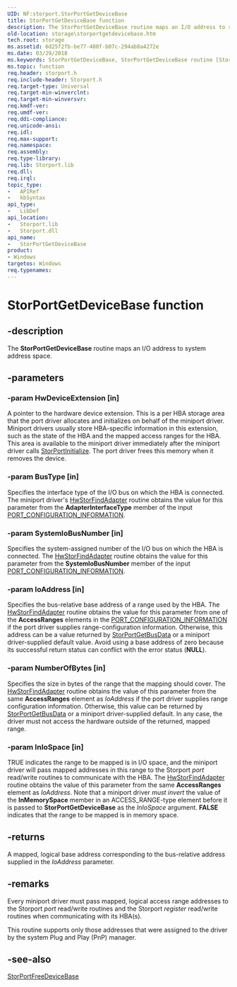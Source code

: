 ```yaml
---
UID: NF:storport.StorPortGetDeviceBase
title: StorPortGetDeviceBase function
description: The StorPortGetDeviceBase routine maps an I/O address to system address space.
old-location: storage\storportgetdevicebase.htm
tech.root: storage
ms.assetid: 6d25f2fb-be77-480f-b07c-294ab8a4272e
ms.date: 03/29/2018
ms.keywords: StorPortGetDeviceBase, StorPortGetDeviceBase routine [Storage Devices], storage.storportgetdevicebase, storport/StorPortGetDeviceBase, storprt_8be3e3d9-dae5-49cb-aa44-31d3be745045.xml
ms.topic: function
req.header: storport.h
req.include-header: Storport.h
req.target-type: Universal
req.target-min-winverclnt: 
req.target-min-winversvr: 
req.kmdf-ver: 
req.umdf-ver: 
req.ddi-compliance: 
req.unicode-ansi: 
req.idl: 
req.max-support: 
req.namespace: 
req.assembly: 
req.type-library: 
req.lib: Storport.lib
req.dll: 
req.irql: 
topic_type:
-	APIRef
-	kbSyntax
api_type:
-	LibDef
api_location:
-	Storport.lib
-	Storport.dll
api_name:
-	StorPortGetDeviceBase
product:
- Windows
targetos: Windows
req.typenames: 
---
```


# StorPortGetDeviceBase function


## -description


The <b>StorPortGetDeviceBase</b> routine maps an I/O address to system address space. 


## -parameters




### -param HwDeviceExtension [in]

A pointer to the hardware device extension. This is a per HBA storage area that the port driver allocates and initializes on behalf of the miniport driver. Miniport drivers usually store HBA-specific information in this extension, such as the state of the HBA and the mapped access ranges for the HBA. This area is available to the miniport driver immediately after the miniport driver calls <a href="https://msdn.microsoft.com/library/windows/hardware/ff567108">StorPortInitialize</a>. The port driver frees this memory when it removes the device. 


### -param BusType [in]

Specifies the interface type of the I/O bus on which the HBA is connected. The miniport driver's <a href="https://msdn.microsoft.com/library/windows/hardware/ff557390">HwStorFindAdapter</a> routine obtains the value for this parameter from the <b>AdapterInterfaceType</b> member of the input <a href="https://msdn.microsoft.com/library/windows/hardware/ff567785">PORT_CONFIGURATION_INFORMATION</a>.


### -param SystemIoBusNumber [in]

Specifies the system-assigned number of the I/O bus on which the HBA is connected. The <a href="https://msdn.microsoft.com/library/windows/hardware/ff557390">HwStorFindAdapter</a> routine obtains the value for this parameter from the <b>SystemIoBusNumber</b> member of the input <a href="https://msdn.microsoft.com/library/windows/hardware/ff567785">PORT_CONFIGURATION_INFORMATION</a>.


### -param IoAddress [in]

Specifies the bus-relative base address of a range used by the HBA. The <a href="https://msdn.microsoft.com/library/windows/hardware/ff557390">HwStorFindAdapter</a> routine obtains the value for this parameter from one of the <b>AccessRanges</b> elements in the <a href="https://msdn.microsoft.com/library/windows/hardware/ff567785">PORT_CONFIGURATION_INFORMATION</a> if the port driver supplies range-configuration information. Otherwise, this address can be a value returned by <a href="https://msdn.microsoft.com/library/windows/hardware/ff567076">StorPortGetBusData</a> or a miniport driver-supplied default value. Avoid using a base address of zero because its successful return status can conflict with the error status (<b>NULL</b>).


### -param NumberOfBytes [in]

Specifies the size in bytes of the range that the mapping should cover. The <a href="https://msdn.microsoft.com/library/windows/hardware/ff557390">HwStorFindAdapter</a> routine obtains the value of this parameter from the same <b>AccessRanges</b> element as <i>IoAddress</i> if the port driver supplies range configuration information. Otherwise, this value can be returned by <a href="https://msdn.microsoft.com/library/windows/hardware/ff567076">StorPortGetBusData</a> or a miniport driver-supplied default. In any case, the driver must not access the hardware outside of the returned, mapped range.


### -param InIoSpace [in]

TRUE indicates the range to be mapped is in I/O space, and the miniport driver will pass mapped addresses in this range to the Storport <i>port</i> read/write routines to communicate with the HBA. The <a href="https://msdn.microsoft.com/library/windows/hardware/ff557390">HwStorFindAdapter</a> routine obtains the value of this parameter from the same <b>AccessRanges</b> element as <i>IoAddress</i>. Note that a miniport driver <i>must invert</i> the value of the <b>InMemorySpace</b> member in an ACCESS_RANGE-type element before it is passed to <b>StorPortGetDeviceBase</b> as the <i>InIoSpace</i> argument. <b>FALSE</b> indicates that the range to be mapped is in memory space. 


## -returns



A mapped, logical base address corresponding to the bus-relative address supplied in the <i>IoAddress</i> parameter. 




## -remarks



Every miniport driver must pass mapped, logical access range addresses to the Storport <i>port</i> read/write routines and the Storport <i>register</i> read/write routines when communicating with its HBA(s).

This routine supports only those addresses that were assigned to the driver by the system Plug and Play (PnP) manager.




## -see-also




<a href="https://msdn.microsoft.com/library/windows/hardware/ff567061">StorPortFreeDeviceBase</a>
 

 

